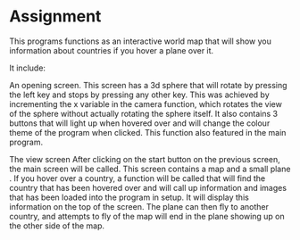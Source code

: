 # Assignment

This programs functions as an interactive world map that will show you information about countries if you hover a plane over it.

It include:

An opening screen.
This screen has a 3d sphere that will rotate by pressing the left key and stops by pressing any other key. This was achieved by incrementing the x variable in the camera function, which rotates the view of the sphere without actually rotating the sphere itself. 
It also contains 3 buttons that will light up when hovered over and will change the colour theme of the program when clicked. This function also featured in the main program.

The view screen
After clicking on the start button on the previous screen, the main screen will be called. This screen contains a map and a small plane . If you hover over a country, a function will be called that will find the country that has been hovered over and will call up information and images that has been loaded into the program in setup. It will display this information on the top of the screen. The plane can then fly to another country, and attempts to fly of the map will end in the plane showing up on the other side of the map.
